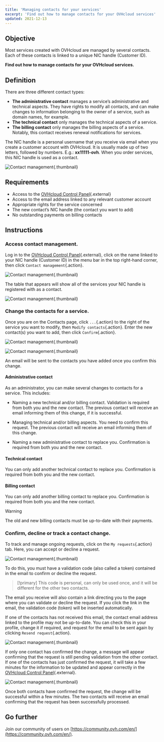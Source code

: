 ```yaml
---
title: 'Managing contacts for your services'
excerpt: 'Find out how to manage contacts for your OVHcloud services'
updated: 2021-12-13
---
```


## Objective

Most services created with OVHcloud are managed by several contacts. Each of these contacts is linked to a unique NIC handle (Customer ID). 

**Find out how to manage contacts for your OVHcloud services.**

## Definition

There are three different contact types:

- **The administrative contact** manages a service’s administrative and technical aspects. They have rights to modify all contacts, and can make changes to information belonging to the owner of a service, such as domain names, for example.
- **The technical contact** only manages the technical aspects of a service.
- **The billing contact** only manages the billing aspects of a service. Notably, this contact receives renewal notifications for services. 

The NIC handle is a personal username that you receive via email when you create a customer account with OVHcloud. It is usually made up of two letters, followed by numbers. E.g.: **xx11111-ovh**. When you order services, this NIC handle is used as a contact.

![Contact management](images/managing_contacts_scheme.png){.thumbnail}

## Requirements

- Access to the [OVHcloud Control Panel](https://ca.ovh.com/auth/?action=gotomanager&from=https://www.ovh.com/ca/en/&ovhSubsidiary=ca){.external}
- Access to the email address linked to any relevant customer account
- Appropriate rights for the service concerned
- The new contact’s NIC handle (the contact you want to add)
- No outstanding payments on billing contacts

## Instructions

### Access contact management.

Log in to the [OVHcloud Control Panel](https://ca.ovh.com/auth/?action=gotomanager&from=https://www.ovh.com/ca/en/&ovhSubsidiary=ca){.external}, click on the name linked to your NIC handle (Customer ID) in the menu bar in the top right-hand corner, then click `Contact management`{.action}.

![Contact management](images/hubcontacts.png){.thumbnail}

The table that appears will show all of the services your NIC handle is registered with as a contact.

![Contact management](images/managing_contacts_02.png){.thumbnail}

### Change the contacts for a service.

Once you are on the Contacts page, click `...`{.action} to the right of the service you want to modify, then `Modify contacts`{.action}. Enter the new contact(s) you want to add, then click `Confirm`{.action}.

![Contact management](images/managing_contacts_03.png){.thumbnail}

![Contact management](images/managing_contacts_04.png){.thumbnail}

An email will be sent to the contacts you have added once you confirm this change.

#### Administrative contact

As an administrator, you can make several changes to contacts for a service. This includes:

- Naming a new technical and/or billing contact. Validation is required from both you and the new contact. The previous contact will receive an email informing them of this change, if it is successful.

- Managing technical and/or billing aspects. You need to confirm this request. The previous contact will receive an email informing them of this change. 

- Naming a new administrative contact to replace you. Confirmation is required from both you and the new contact. 

#### Technical contact

You can only add another technical contact to replace you. Confirmation is required from both you and the new contact.

#### Billing contact

You can only add another billing contact to replace you. Confirmation is required from both you and the new contact.

> [!warning]
> The old and new billing contacts must be up-to-date with their payments.

### Confirm, decline or track a contact change.

To track and manage ongoing requests, click on the `My requests`{.action} tab. Here, you can accept or decline a request.

![Contact management](images/managing_contacts_05.png){.thumbnail}

To do this, you must have a validation code (also called a token) contained in the email to confirm or decline the request.

> [!primary]
> This code is personal, can only be used once, and it will be different for the other two contacts.

The email you receive will also contain a link directing you to the page where you can validate or decline the request. If you click the link in the email, the validation code (token) will be inserted automatically.

If one of the contacts has not received this email, the contact email address linked to the profile may not be up-to-date. You can check this in your profile, change it if required, and request for the email to be sent again by clicking `Resend request`{.action}.

![Contact management](images/managing_contacts_06.png){.thumbnail}

If only one contact has confirmed the change, a message will appear confirming that the request is still pending validation from the other contact. If one of the contacts has just confirmed the request, it will take a few minutes for the information to be updated and appear correctly in the [OVHcloud Control Panel](https://ca.ovh.com/auth/?action=gotomanager&from=https://www.ovh.com/ca/en/&ovhSubsidiary=ca){.external}.

![Contact management](images/managing_contacts_007.png){.thumbnail}

Once both contacts have confirmed the request, the change will be successful within a few minutes. The two contacts will receive an email confirming that the request has been successfully processed.

## Go further

Join our community of users on [https://community.ovh.com/en/](https://community.ovh.com/en/).
